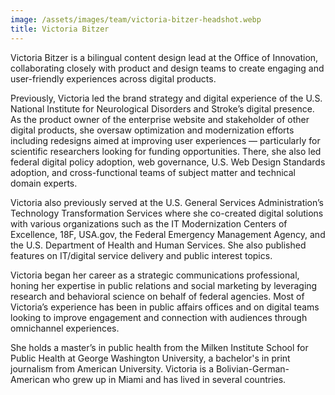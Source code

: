 ```yaml
---
image: /assets/images/team/victoria-bitzer-headshot.webp
title: Victoria Bitzer
---
```

Victoria Bitzer is a bilingual content design lead at the Office of Innovation, collaborating closely with product and design teams to create engaging and user-friendly experiences across digital products.

Previously, Victoria led the brand strategy and digital experience of the U.S. National Institute for Neurological Disorders and Stroke’s digital presence. As the product owner of the enterprise website and stakeholder of other digital products, she oversaw optimization and modernization efforts including redesigns aimed at improving user experiences — particularly for scientific researchers looking for funding opportunities. There, she also led federal digital policy adoption, web governance, U.S. Web Design Standards adoption, and cross-functional teams of subject matter and technical domain experts.

Victoria also previously served at the U.S. General Services Administration’s Technology Transformation Services where she co-created digital solutions with various organizations such as the IT Modernization Centers of Excellence, 18F, USA.gov, the Federal Emergency Management Agency, and the U.S. Department of Health and Human Services. She also published features on IT/digital service delivery and public interest topics.

Victoria began her career as a strategic communications professional, honing her expertise in public relations and social marketing by leveraging research and behavioral science on behalf of federal agencies. Most of Victoria’s experience has been in public affairs offices and on digital teams looking to improve engagement and connection with audiences through omnichannel experiences.

She holds a master’s in public health from the Milken Institute School for Public Health at George Washington University, a bachelor's in print journalism from American University. Victoria is a Bolivian-German-American who grew up in Miami and has lived in several countries.
